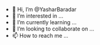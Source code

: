 - 👋 Hi, I’m @YasharBaradar
- 👀 I’m interested in ...
- 🌱 I’m currently learning ...
- 💞️ I’m looking to collaborate on ...
- 📫 How to reach me ...

<!---
DavidYashar/DavidYashar is a ✨ special ✨ repository because its `README.md` (this file) appears on your GitHub profile.
You can click the Preview link to take a look at your changes.
--->
